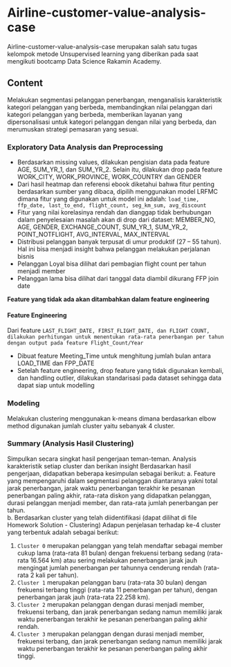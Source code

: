 # Airline-customer-value-analysis-case
Airline-customer-value-analysis-case merupakan salah satu tugas kelompok metode Unsupervised learning yang diberikan pada saat mengikuti bootcamp Data Science Rakamin Academy.

## Content
Melakukan segmentasi pelanggan penerbangan, menganalisis karakteristik kategori pelanggan yang berbeda, membandingkan nilai pelanggan dari kategori pelanggan yang berbeda, memberikan layanan yang dipersonalisasi untuk kategori pelanggan dengan nilai yang berbeda, dan merumuskan strategi pemasaran yang sesuai.

### Exploratory Data Analysis dan Preprocessing
*	Berdasarkan missing values, dilakukan pengisian data pada feature AGE, SUM_YR_1, dan SUM_YR_2. Selain itu, dilakukan drop pada feature WORK_CITY, WORK_PROVINCE, WORK_COUNTRY dan GENDER
*	Dari hasil heatmap dan referensi ebook diketahui bahwa fitur penting berdasarkan sumber yang dibaca, dipilih menggunakan model LRFMC dimana fitur yang digunakan untuk model ini adalah: `load_time, ffp_date, last_to_end, flight_count, seg_km_sum, avg_discount`
*	Fitur yang nilai korelasinya rendah dan dianggap tidak berhubungan dalam penyelesaian masalah akan di drop dari dataset: MEMBER_NO, AGE, GENDER, EXCHANGE_COUNT, SUM_YR_1, SUM_YR_2, POINT_NOTFLIGHT, AVG_INTERVAL, MAX_INTERVAL 
*	Distribusi pelanggan banyak terpusat di umur produktif (27 – 55 tahun). Hal ini bisa menjadi insight bahwa pelanggan melakukan perjalanan bisnis
*	Pelanggan Loyal bisa dilihat dari pembagian flight count per tahun menjadi member
*	Pelanggan lama bisa dilihat dari tanggal data diambil dikurang FFP join date

**Feature yang tidak ada akan ditambahkan dalam feature engineering**
#### Feature Engineering
Dari feature `LAST_FLIGHT_DATE, FIRST_FLIGHT_DATE, dan FLIGHT COUNT, dilakukan perhitungan untuk menentukan rata-rata penerbangan per tahun dengan output pada feature Flight_Count/Year`
*	Dibuat feature Meeting_Time untuk menghitung jumlah bulan antara LOAD_TIME dan FPP_DATE
*	Setelah feature engineering, drop feature yang tidak digunakan kembali, dan handling outlier, dilakukan standarisasi pada dataset sehingga data dapat siap untuk modelling

### Modeling
Melakukan clustering menggunakan k-means dimana berdasarkan elbow method digunakan jumlah cluster yaitu sebanyak 4 cluster.

### Summary (Analysis Hasil Clustering) 
Simpulkan secara singkat hasil pengerjaan teman-teman. Analysis karakteristik setiap cluster dan berikan insight
Berdasarkan hasil pengerjaan, didapatkan beberapa kesimpulan sebagai berikut:
a.	Feature yang mempengaruhi dalam segmentasi pelanggan diantaranya yakni total jarak penerbangan, jarak waktu penerbangan terakhir ke pesanan penerbangan paling akhir, rata-rata diskon yang didapatkan pelanggan, durasi pelanggan menjadi member, dan rata-rata jumlah penerbangan per tahun.  
b.	Berdasarkan cluster yang telah diidentifikasi (dapat dilihat di file Homework Solution - Clustering)
Adapun penjelasan terhadap ke-4 cluster yang terbentuk adalah sebagai berikut:
1.	`Cluster 0` merupakan pelanggan yang telah mendaftar sebagai member cukup lama (rata-rata 81 bulan) dengan frekuensi terbang sedang (rata-rata 16.564 km) atau sering melakukan penerbangan jarak jauh mengingat jumlah penerbangan per tahunnya cenderung rendah (rata-rata 2 kali per tahun). 
2.	`Cluster 1` merupakan pelanggan baru (rata-rata 30 bulan) dengan frekuensi terbang tinggi (rata-rata 11 penerbangan per tahun), dengan penerbangan jarak jauh (rata-rata 22.258 km).
3.	`Cluster 2` merupakan pelanggan dengan durasi menjadi member, frekuensi terbang, dan jarak penerbangan sedang namun memiliki jarak waktu penerbangan terakhir ke pesanan penerbangan paling akhir rendah.
4.	`Cluster 3` merupakan pelanggan dengan durasi menjadi member, frekuensi terbang, dan jarak penerbangan sedang namun memiliki jarak waktu penerbangan terakhir ke pesanan penerbangan paling akhir tinggi.
